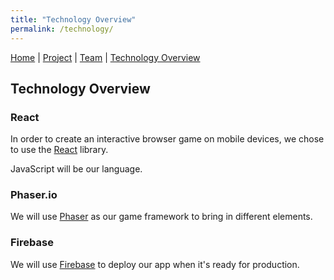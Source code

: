 ```yaml
---
title: "Technology Overview"
permalink: /technology/
---
```


[Home](/ChildSafetyGame/) | [Project](/ChildSafetyGame/project) | [Team](/ChildSafetyGame/team) | [Technology Overview](/ChildSafetyGame/technology) 

## Technology Overview

### React

In order to create an interactive browser game on mobile devices, we chose to use the [React](https://reactjs.org/) library.

JavaScript will be our language.

### Phaser.io

We will use [Phaser](http://phaser.io/) as our game framework to bring in different elements.

### Firebase

We will use [Firebase](https://firebase.google.com/) to deploy our app when it's ready for production.
